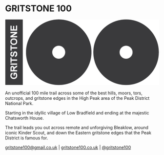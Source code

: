 # GRITSTONE 100

![gritstone100](/assets/img/icon/logo-bar-trans.png "gritstone100")

An unofficial 100 mile trail across some of the best hills, moors, tors, outcrops, and gritstone edges in the High Peak area of the Peak District National Park.

Starting in the idyllic village of Low Bradfield and ending at the majestic Chatsworth House.

The trail leads you out across remote and unforgiving Bleaklow, around iconic Kinder Scout, and down the Eastern gritstone edges that the Peak District is famous for.

[gritstone100@gmail.co.uk](mailto:gritstone100@gmail.co.uk) | [gritstone100.co.uk](https://www.gritstone100.co.uk) | [@gritstone100](https://www.instagram.com/gritstone100/)

